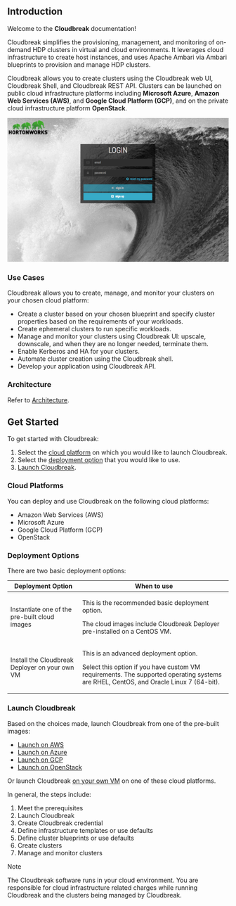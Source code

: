## Introduction

Welcome to the **Cloudbreak** documentation!

Cloudbreak simplifies the provisioning, management, and monitoring of on-demand HDP clusters in virtual and cloud environments. It leverages cloud infrastructure to create host instances, and uses Apache Ambari via Ambari blueprints to provision and manage HDP clusters. 

Cloudbreak allows you to create clusters using the Cloudbreak web UI, Cloudbreak Shell, and Cloudbreak REST API. Clusters can be launched on public cloud infrastructure platforms including **Microsoft Azure**, **Amazon Web Services (AWS)**, and **Google Cloud Platform (GCP)**, and on the private cloud infrastructure platform **OpenStack**.


<a href="./images/cloudbreak-ui.png" target="_blank" title="click to enlarge"><img src="./images/cloudbreak-ui.png" width="650" title="Cloudbreak web UI"></a>    


### Use Cases

Cloudbreak allows you to create, manage, and monitor your clusters on your chosen cloud platform:

* Create a cluster based on your chosen blueprint and specify cluster properties based on the requirements of your workloads. 
* Create ephemeral clusters to run specific workloads.
* Manage and monitor your clusters using Cloudbreak UI: upscale, downscale, and when they are no longer needed, terminate them.
* Enable Kerberos and HA for your clusters. 
* Automate cluster creation using the Cloudbreak shell.  
* Develop your application using Cloudbreak API. 


### Architecture

Refer to [Architecture](architecture.md).


## Get Started

To get started with Cloudbreak:

1. Select the [cloud platform](#cloud-platforms) on which you would like to launch Cloudbreak.   
1. Select the [deployment option](#deployment-options) that you would like to use. 
1. [Launch Cloudbreak](#launch-cloudbreak). 


### Cloud Platforms 

You can deploy and use Cloudbreak on the following cloud platforms:

* Amazon Web Services (AWS)
* Microsoft Azure
* Google Cloud Platform (GCP)
* OpenStack


### Deployment Options

There are two basic deployment options:

| Deployment Option | When to use |
|---|---|
| Instantiate one of the pre-built cloud images | <p>This is the recommended basic deployment option.</p><p> The cloud images include Cloudbreak Deployer pre-installed on a CentOS VM.</p>  |
| Install the Cloudbreak Deployer on your own VM | <p>This is an advanced deployment option.</p> <p>Select this option if you have custom VM requirements. The supported operating systems are RHEL, CentOS, and Oracle Linux 7 (64-bit).</p> |



### Launch Cloudbreak 

Based on the choices made, launch Cloudbreak from one of the pre-built images:  

* [Launch on AWS](aws-launch.md)  
* [Launch on Azure](azure-launch.md)  
* [Launch on GCP](gcp-launch.md)   
* [Launch on OpenStack](os-launch.md)   
     
Or launch Cloudbreak [on your own VM](vm-launch.md) on one of these cloud platforms. 

In general, the steps include:

1. Meet the prerequisites  
1. Launch Cloudbreak   
1. Create Cloudbreak credential  
1. Define infrastructure templates or use defaults 
1. Define cluster blueprints or use defaults  
1. Create clusters  
1. Manage and monitor clusters  

<div class="note">
    <p class="first admonition-title">Note</p>
    <p class="last">The Cloudbreak software runs in your cloud environment. You are responsible for cloud infrastructure related charges while running Cloudbreak and the clusters being managed by Cloudbreak.</p>
</div>



